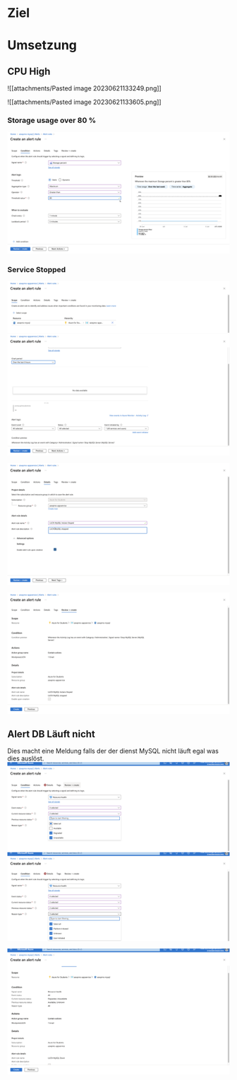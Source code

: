 # Ziel


# Umsetzung

## CPU High 

![[attachments/Pasted image 20230621133249.png]]

![[attachments/Pasted image 20230621133605.png]]

### Storage usage over 80 %
![](attachments/Pasted%20image%2020230705223745.png)

### Service Stopped
![](attachments/Pasted%20image%2020230706201149.png)
![](attachments/Pasted%20image%2020230706201219.png)

![](attachments/Pasted%20image%2020230706201307.png)


![](attachments/Pasted%20image%2020230706201319.png)


## Alert DB Läuft nicht


Dies macht eine Meldung falls der der dienst MySQL nicht läuft egal was dies auslöst.
![](attachments/Pasted%20image%2020230706231700.png)
![](attachments/Pasted%20image%2020230706231847.png)

![](attachments/Pasted%20image%2020230706231920.png)

